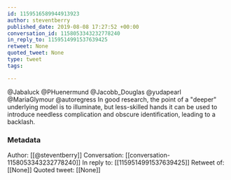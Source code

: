 ```yaml
---
id: 1159516589944913923
author: steventberry
published_date: 2019-08-08 17:27:52 +00:00
conversation_id: 1158053343232778240
in_reply_to: 1159514991537639425
retweet: None
quoted_tweet: None
type: tweet
tags:

---
```


@Jabaluck @PHuenermund @Jacobb_Douglas @yudapearl @MariaGlymour @autoregress In good research, the point of a "deeper" underlying model is to illuminate, but less-skilled hands it can be used to introduce needless complication and obscure identification, leading to a backlash.

### Metadata

Author: [[@steventberry]]
Conversation: [[conversation-1158053343232778240]]
In reply to: [[1159514991537639425]]
Retweet of: [[None]]
Quoted tweet: [[None]]
